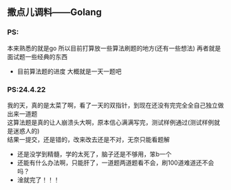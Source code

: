 ## 撒点儿调料——Golang

### PS:
本来熟悉的就是go 所以目前打算放一些算法刷题的地方(还有一些想法) 再者就是面试题一些经典的东西
- 目前算法题的进度 大概就是一天一题吧

### PS:24.4.22
我的天，真的是太菜了啊，看了一天的双指针，到现在还没有完完全全自己独立做出来一道题  
这算法题是真的让人崩溃头大啊，原本信心满满写完，测试样例通过(测试样例就是迷惑人的)  
结果一提交，还是错的，改来改去还是不对，无奈只能看题解  
- 还是没学到精髓，学的太死了，脑子还是不够用，笨b一个
- 还能有什么办法啊，只能肝了，一道题两道题看不会，刷100道难道还不会吗？
- 淦就完了！！！
